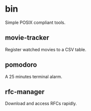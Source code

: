 # bin
Simple POSIX compliant tools.

## movie-tracker
Register watched movies to a CSV table.

## pomodoro
A 25 minutes terminal alarm.

## rfc-manager
Download and access RFCs rapidly.
